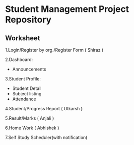 # Student Management Project Repository
## Worksheet
1.Login/Register by org./Register Form ( Shiraz )

2.Dashboard:
  - Announcements

3.Student Profile: 
  - Student Detail
  - Subject listing
  - Attendance
  
4.Student/Progress Report ( Utkarsh )

5.Result/Marks ( Anjali )

6.Home Work ( Abhishek )

7.Self Study Scheduler(with notification)


	
	
